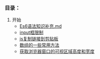
  <a href="./js/获取浏览器窗口的可视区域高度和宽度.md"></a>

### 目录：
1. 开始
    * [Es6语法知识补充.md](./css/Es6语法知识补充.md.md)
    * [input框限制](/css/input框限制.md)
    * [js复制链接到剪贴板](/css/js复制链接到剪贴板.md)
    * [数组的一些常用方法](/css/数组的一些常用方法.md)
    * [获取浏览器窗口的可视区域高度和宽度](/css/获取浏览器窗口的可视区域高度和宽度.md)
